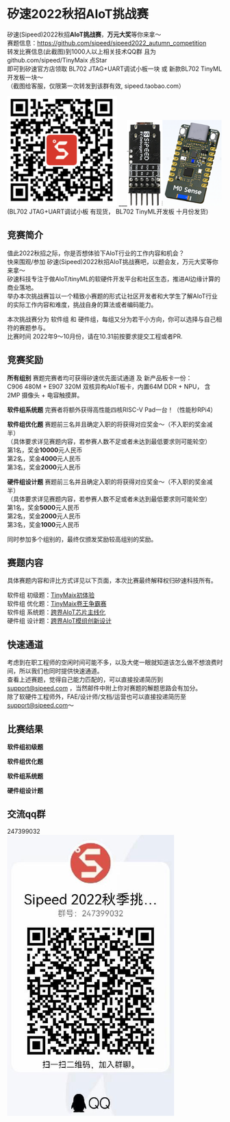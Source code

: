 # 矽速2022秋招AIoT挑战赛
矽速(Sipeed)2022秋招**AIoT挑战赛**，**万元大奖**等你来拿～   
赛题信息：https://github.com/sipeed/sipeed2022_autumn_competition  
转发比赛信息(此截图)到1000人以上相关技术QQ群 且为 github.com/sipeed/TinyMaix 点Star  
即可到矽速官方店领取 BL702 JTAG+UART调试小板一块 或 新款BL702 TinyML开发板一块～  
（截图给客服，仅限第一次转发到该群有效, sipeed.taobao.com） 

<img height=256 src="assets/qr.png"/> ___<img height=200 src="assets/702dbg.png"/><img height=200 src="assets/702tinyml.png"/>   
(BL702 JTAG+UART调试小板 有现货， BL702 TinyML开发板 十月份发货)

## 竞赛简介
值此2022秋招之际，你是否想体验下AIoT行业的工作内容和机会？  
快来围观/参加 矽速(Sipeed)2022秋招AIoT挑战赛吧，以题会友，万元大奖等你来拿～  
矽速科技专注于做AIoT/tinyML的软硬件开发平台和社区生态，推进AI边缘计算的商业落地。  
举办本次挑战赛旨以一个精致小赛题的形式让社区开发者和大学生了解AIoT行业的实际工作内容和难度，挑战自身的算法或者编码能力。  

本次挑战赛分为 软件组 和 硬件组，每组又分为若干小方向，你可以选择与自己相符的赛题参与。   
比赛时间 2022年9～10月份，请在10.31前按要求提交工程或者PR.

## 竞赛奖励
**所有组别** 赛题完赛者均可获得矽速优先面试通道 及 新产品板卡一份：  
C906 480M + E907 320M 双核异构AIoT板卡，内置64M DDR + NPU， 含 2MP 摄像头 + 电容触摸屏。

**软件组系统题** 完赛者将额外获得高性能四核RISC-V Pad一台！（性能秒RPi4） 

**软件组优化题** 赛题前三名并且确定入职的将获得对应奖金～（不入职的奖金减半）  
（具体要求详见赛题内容，若参赛人数不足或者未达到最低要求则可能轮空）  
第1名，奖金**10000**元人民币  
第2名，奖金**4000**元人民币  
第3名，奖金**2000**元人民币  

**硬件组设计题** 赛题前三名并且确定入职的将获得对应奖金～（不入职的奖金减半）  
（具体要求详见赛题内容，若参赛人数不足或者未达到最低要求则可能轮空）  
第1名，奖金**5000**元人民币  
第2名，奖金**2000**元人民币  
第3名，奖金**1000**元人民币  

同时参加多个组别的，最终仅颁发奖励较高组别的奖励。


## 赛题内容
具体赛题内容和评比方式详见以下页面，本次比赛最终解释权归矽速科技所有。  

软件组 初级题：[TinyMaix初体验](sw_beginner.md)  
软件组 优化题：[TinyMaix卷王争霸赛](sw_opt.md)  
软件组 系统题：[跨界AIoT芯片主线化](sw_linux.md)  
硬件组 设计题：[跨界AIoT模组创新设计](hw_design.md)    

## 快速通道
考虑到在职工程师的空闲时间可能不多，以及大佬一眼就知道该怎么做不想浪费时间，所以我们也同时提供快速通道。  
查看上述赛题，觉得自己能力匹配的，可以直接投递简历到 support@sipeed.com ，当然邮件中附上你对赛题的解题思路会有加分。  
除了软硬件工程师外，FAE/设计师/文档/运营也可以直接投递简历至 support@sipeed.com～  

## 比赛结果
**软件组初级题**  

**软件组优化题**  

**软件组系统题**  

**硬件组设计题**  


## 交流qq群
247399032  
![qq群二维码](assets/qq.jpg)


